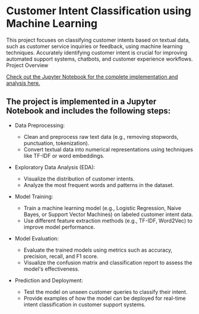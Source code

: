 # Customer Intent Classification using Machine Learning

This project focuses on classifying customer intents based on textual data, such as customer service inquiries or feedback, using machine learning techniques. Accurately identifying customer intent is crucial for improving automated support systems, chatbots, and customer experience workflows.
Project Overview

[Check out the Jupyter Notebook for the complete implementation and analysis here.](https://cystema.github.io/customer-intent-classification/intent-classification.html)

## The project is implemented in a Jupyter Notebook and includes the following steps:

- Data Preprocessing:
    - Clean and preprocess raw text data (e.g., removing stopwords, punctuation, tokenization).
    - Convert textual data into numerical representations using techniques like TF-IDF or word embeddings.

- Exploratory Data Analysis (EDA):
    - Visualize the distribution of customer intents.
    - Analyze the most frequent words and patterns in the dataset.

- Model Training:
    - Train a machine learning model (e.g., Logistic Regression, Naive Bayes, or Support Vector Machines) on labeled customer intent data.
    - Use different feature extraction methods (e.g., TF-IDF, Word2Vec) to improve model performance.

- Model Evaluation:
    - Evaluate the trained models using metrics such as accuracy, precision, recall, and F1 score.
    - Visualize the confusion matrix and classification report to assess the model's effectiveness.

- Prediction and Deployment:
    - Test the model on unseen customer queries to classify their intent.
    - Provide examples of how the model can be deployed for real-time intent classification in customer support systems.